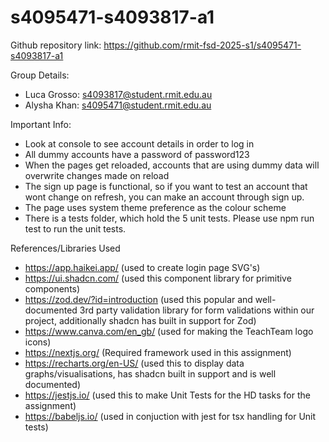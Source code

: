 # s4095471-s4093817-a1

Github repository link:
https://github.com/rmit-fsd-2025-s1/s4095471-s4093817-a1

Group Details:
- Luca Grosso: s4093817@student.rmit.edu.au
- Alysha Khan: s4095471@student.rmit.edu.au

Important Info:
- Look at console to see account details in order to log in
- All dummy accounts have a password of password123
- When the pages get reloaded, accounts that are using dummy data will overwrite changes made on reload
- The sign up page is functional, so if you want to test an account that wont change on refresh, you can make an account through sign up.
- The page uses system theme preference as the colour scheme
- There is a tests folder, which hold the 5 unit tests. Please use npm run test to run the unit tests.

References/Libraries Used
- https://app.haikei.app/ (used to create login page SVG's)
- https://ui.shadcn.com/ (used this component library for primitive components)
- https://zod.dev/?id=introduction (used this popular and well-documented 3rd party validation library for form validations within our project, additionally shadcn has built in support for Zod)
- https://www.canva.com/en_gb/ (used for making the TeachTeam logo icons)
- https://nextjs.org/ (Required framework used in this assignment)
- https://recharts.org/en-US/ (used this to display data graphs/visualisations, has shadcn built in support and is well documented)
- https://jestjs.io/ (used this to make Unit Tests for the HD tasks for the assignment)
- https://babeljs.io/ (used in conjuction with jest for tsx handling for Unit tests)
